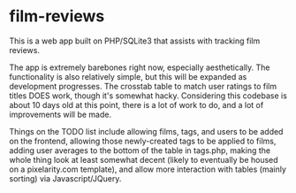# film-reviews

This is a web app built on PHP/SQLite3 that assists with tracking film reviews. 

The app is extremely barebones right now, especially aesthetically. The functionality is also relatively simple, but this will be expanded as development progresses. The crosstab table to match user ratings to film titles DOES work, though it's somewhat hacky. Considering this codebase is about 10 days old at this point, there is a lot of work to do, and a lot of improvements will be made. 

Things on the TODO list include allowing films, tags, and users to be added on the frontend, allowing those newly-created tags to be applied to films, adding user averages to the bottom of the table in tags.php, making the whole thing look at least somewhat decent (likely to eventually be housed on a pixelarity.com template), and allow more interaction with tables (mainly sorting) via Javascript/JQuery.

